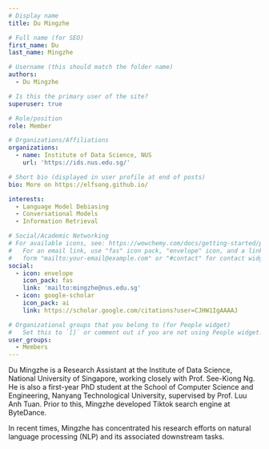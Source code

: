 ```yaml
---
# Display name
title: Du Mingzhe

# Full name (for SEO)
first_name: Du
last_name: Mingzhe

# Username (this should match the folder name)
authors:
  - Du Mingzhe

# Is this the primary user of the site?
superuser: true

# Role/position
role: Member

# Organizations/Affiliations
organizations:
  - name: Institute of Data Science, NUS
    url: 'https://ids.nus.edu.sg/'

# Short bio (displayed in user profile at end of posts)
bio: More on https://elfsong.github.io/

interests:
  - Language Model Debiasing
  - Conversational Models
  - Information Retrieval

# Social/Academic Networking
# For available icons, see: https://wowchemy.com/docs/getting-started/page-builder/#icons
#   For an email link, use "fas" icon pack, "envelope" icon, and a link in the
#   form "mailto:your-email@example.com" or "#contact" for contact widget.
social:
  - icon: envelope
    icon_pack: fas
    link: 'mailto:mingzhe@nus.edu.sg'
  - icon: google-scholar
    icon_pack: ai
    link: https://scholar.google.com/citations?user=CJHW1IgAAAAJ

# Organizational groups that you belong to (for People widget)
#   Set this to `[]` or comment out if you are not using People widget.
user_groups:
  - Members
---
```


Du Mingzhe is a Research Assistant at the Institute of Data Science, National University of Singapore, working closely with Prof. See-Kiong Ng. He is also a first-year PhD student at the School of Computer Science and Engineering, Nanyang Technological University, supervised by Prof. Luu Anh Tuan. Prior to this, Mingzhe developed Tiktok search engine at ByteDance.

In recent times, Mingzhe has concentrated his research efforts on natural language processing (NLP) and its associated downstream tasks.